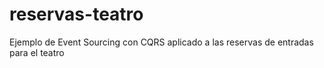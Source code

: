# reservas-teatro
Ejemplo de Event Sourcing con CQRS aplicado a las reservas de entradas para el teatro
